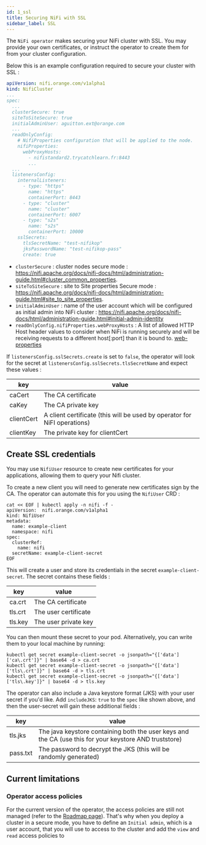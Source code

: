 ```yaml
---
id: 1_ssl
title: Securing NiFi with SSL
sidebar_label: SSL
---
```


The `NiFi operator` makes securing your NiFi cluster with SSL. You may provide your own certificates, or instruct the operator to create them for from your cluster configuration.

Below this is an example configuration required to secure your cluster with SSL : 

```yaml
apiVersion: nifi.orange.com/v1alpha1
kind: NifiCluster
...
spec:
  ...
  clusterSecure: true
  siteToSiteSecure: true
  initialAdminUser: aguitton.ext@orange.com
  ...
  readOnlyConfig:
    # NifiProperties configuration that will be applied to the node.
    nifiProperties:
      webProxyHosts:
        - nifistandard2.trycatchlearn.fr:8443
        ...
  ...
  listenersConfig:
    internalListeners:
      - type: "https"
        name: "https"
        containerPort: 8443
      - type: "cluster"
        name: "cluster"
        containerPort: 6007
      - type: "s2s"
        name: "s2s"
        containerPort: 10000
    sslSecrets:
      tlsSecretName: "test-nifikop"
      jksPasswordName: "test-nifikop-pass"
      create: true
```

- `clusterSecure` : cluster nodes secure mode : https://nifi.apache.org/docs/nifi-docs/html/administration-guide.html#cluster_common_properties.
- `siteToSiteSecure` : site to Site properties Secure mode : https://nifi.apache.org/docs/nifi-docs/html/administration-guide.html#site_to_site_properties.
- `initialAdminUser` : name of the user account which will be configured as initial admin into NiFi cluster : https://nifi.apache.org/docs/nifi-docs/html/administration-guide.html#initial-admin-identity
- `readOnlyConfig.nifiProperties.webProxyHosts` : A list of allowed HTTP Host header values to consider when NiFi is running securely and will be receiving requests to a different host[:port] than it is bound to. [web-properties](https://nifi.apache.org/docs/nifi-docs/html/administration-guide.html#web-properties)

If `listenersConfig.sslSecrets.create` is set to `false`, the operator will look for the secret at `listenersConfig.sslSecrets.tlsSecretName` and expect these values :

| key | value |
|-----|-------|
| caCert | The CA certificate |
| caKey | The CA private key |
| clientCert | A client certificate (this will be used by operator for NiFI operations) |
| clientKey | The private key for clientCert |

## Create SSL credentials

You may use `NifiUser` resource to create new certificates for your applications, allowing them to query your Nifi cluster.

To create a new client you will need to generate new certificates sign by the CA. The operator can automate this for you using the `NifiUser` CRD : 

```console
cat << EOF | kubectl apply -n nifi -f -
apiVersion:  nifi.orange.com/v1alpha1
kind: NifiUser
metadata:
  name: example-client
  namespace: nifi
spec:
  clusterRef:
    name: nifi
  secretName: example-client-secret
EOF
```

This will create a user and store its credentials in the secret `example-client-secret`. The secret contains these fields : 

| key | value |
|-----|-------|
| ca.crt | The CA certificate |
| tls.crt | The user certificate |
| tls.key | The user private key |

You can then mount these secret to your pod. Alternatively, you can write them to your local machine by running:

```console
kubectl get secret example-client-secret -o jsonpath="{['data']['ca\.crt']}" | base64 -d > ca.crt
kubectl get secret example-client-secret -o jsonpath="{['data']['tls\.crt']}" | base64 -d > tls.crt
kubectl get secret example-client-secret -o jsonpath="{['data']['tls\.key']}" | base64 -d > tls.key
```

The operator can also include a Java keystore format (JKS) with your user secret if you'd like. Add `includeJKS`: `true` to the `spec` like shown above, and then the user-secret will gain these additional fields :

| key | value |
|-----|-------|
| tls.jks | The java keystore containing both the user keys and the CA (use this for your keystore AND truststore) |
| pass.txt | The password to decrypt the JKS (this will be randomly generated) |

## Current limitations

### Operator access policies

For the current version of the operator, the access policies are still not managed (refer to the [Roadmap page](/nifikop/docs/1_concepts/4_roadmap#authentification-management)).
That's why when you deploy a cluster in a secure mode, you have to define an `Initial admin`, which is a user account, that you will use to access to the cluster and add the `view` and `read` access policies to 
